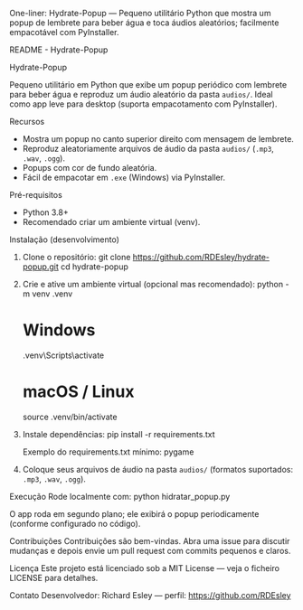 One-liner:
Hydrate-Popup — Pequeno utilitário Python que mostra um popup de lembrete para beber água e toca áudios aleatórios; facilmente empacotável com PyInstaller.

README - Hydrate-Popup

Hydrate-Popup

Pequeno utilitário em Python que exibe um popup periódico com lembrete para beber água e reproduz um áudio aleatório da pasta `audios/`. Ideal como app leve para desktop (suporta empacotamento com PyInstaller).

Recursos
- Mostra um popup no canto superior direito com mensagem de lembrete.
- Reproduz aleatoriamente arquivos de áudio da pasta `audios/` (`.mp3`, `.wav`, `.ogg`).
- Popups com cor de fundo aleatória.
- Fácil de empacotar em `.exe` (Windows) via PyInstaller.

Pré-requisitos
- Python 3.8+
- Recomendado criar um ambiente virtual (venv).

Instalação (desenvolvimento)
1. Clone o repositório:
   git clone https://github.com/RDEsley/hydrate-popup.git
   cd hydrate-popup

2. Crie e ative um ambiente virtual (opcional mas recomendado):
   python -m venv .venv
   # Windows
   .venv\Scripts\activate
   # macOS / Linux
   source .venv/bin/activate

3. Instale dependências:
   pip install -r requirements.txt

   Exemplo do requirements.txt mínimo:
   pygame

4. Coloque seus arquivos de áudio na pasta `audios/` (formatos suportados: `.mp3`, `.wav`, `.ogg`).

Execução
Rode localmente com:
   python hidratar_popup.py

O app roda em segundo plano; ele exibirá o popup periodicamente (conforme configurado no código).

Contribuições
Contribuições são bem-vindas. Abra uma issue para discutir mudanças e depois envie um pull request com commits pequenos e claros.

Licença
Este projeto está licenciado sob a MIT License — veja o ficheiro LICENSE para detalhes.

Contato
Desenvolvedor: Richard Esley — perfil: https://github.com/RDEsley
